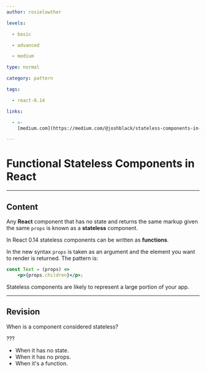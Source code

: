 ```yaml
---
author: rosielowther

levels:

  - basic

  - advanced

  - medium

type: normal

category: pattern

tags:

  - react-0.14

links:

  - >-
    [medium.com](https://medium.com/@joshblack/stateless-components-in-react-0-14-f9798f8b992d#.dcuogm7p5){website}

---
```

# Functional Stateless Components in React

---
## Content

Any **React** component that has no state and returns the same markup given the same `props` is known as a **stateless** component.

In React 0.14 stateless components can be written as **functions**. 

In the new syntax `props` is taken as an argument and the element you want to render is returned. The pattern is:
```jsx
const Text = (props) => 
    <p>{props.children}</p>;
```

Stateless components are likely to represent a large portion of your app.

---
## Revision

When is a component considered stateless?

???

* When it has no state.
* When it has no props.
* When it's a function.
